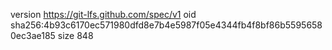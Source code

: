 version https://git-lfs.github.com/spec/v1
oid sha256:4b93c6170ec571980dfd8e7b4e5987f05e4344fb4f8bf86b55956580ec3ae185
size 848
